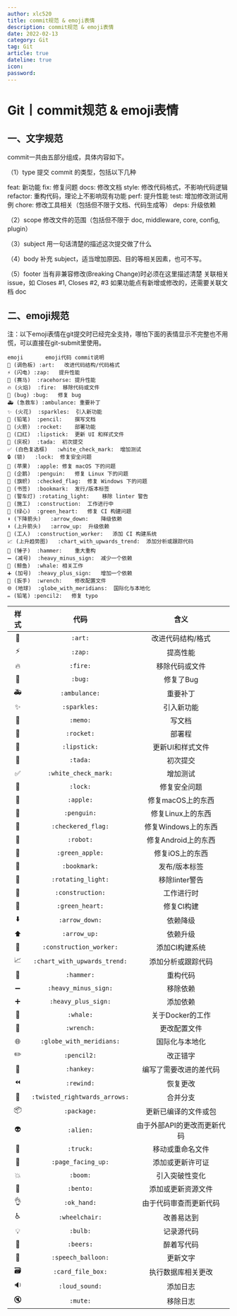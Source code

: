 ```yaml
---
author: xlc520
title: commit规范 & emoji表情
description: commit规范 & emoji表情
date: 2022-02-13
category: Git
tag: Git
article: true
dateline: true
icon: 
password: 
---
```


# Git丨commit规范 & emoji表情

## 一、文字规范
commit一共由五部分组成，具体内容如下。

（1）type
提交 commit 的类型，包括以下几种

feat: 新功能
fix: 修复问题
docs: 修改文档
style: 修改代码格式，不影响代码逻辑
refactor: 重构代码，理论上不影响现有功能
perf: 提升性能
test: 增加修改测试用例
chore: 修改工具相关（包括但不限于文档、代码生成等）
deps: 升级依赖

（2）scope
修改文件的范围（包括但不限于 doc, middleware, core, config, plugin）

（3）subject
用一句话清楚的描述这次提交做了什么

（4）body
补充 subject，适当增加原因、目的等相关因素，也可不写。

（5）footer
当有非兼容修改(Breaking Change)时必须在这里描述清楚
关联相关 issue，如 Closes #1, Closes #2, #3
如果功能点有新增或修改的，还需要关联文档 doc

## 二、emoji规范

注：以下emoji表情在git提交时已经完全支持，哪怕下面的表情显示不完整也不用慌，可以直接在git-submit里使用。

```
emoji		emoji代码	commit说明
🎨 (调色板)	:art:	改进代码结构/代码格式
⚡️ (闪电)	:zap:	提升性能
🐎 (赛马)	:racehorse:	提升性能
🔥 (火焰)	:fire:	移除代码或文件
🐛 (bug)	:bug:	修复 bug
🚑 (急救车)	:ambulance:	重要补丁
✨ (火花)	:sparkles:	引入新功能
📝 (铅笔)	:pencil:	撰写文档
🚀 (火箭)	:rocket:	部署功能
💄 (口红)	:lipstick:	更新 UI 和样式文件
🎉 (庆祝)	:tada:	初次提交
✅ (白色复选框)	:white_check_mark:	增加测试
🔒 (锁)	:lock:	修复安全问题
🍎 (苹果)	:apple:	修复 macOS 下的问题
🐧 (企鹅)	:penguin:	修复 Linux 下的问题
🏁 (旗帜)	:checked_flag:	修复 Windows 下的问题
🔖 (书签)	:bookmark:	发行/版本标签
🚨 (警车灯)	:rotating_light:	移除 linter 警告
🚧 (施工)	:construction:	工作进行中
💚 (绿心)	:green_heart:	修复 CI 构建问题
⬇️ (下降箭头)	:arrow_down:	降级依赖
⬆️ (上升箭头)	:arrow_up:	升级依赖
👷 (工人)	:construction_worker:	添加 CI 构建系统
📈 (上升趋势图)	:chart_with_upwards_trend:	添加分析或跟踪代码
🔨 (锤子)	:hammer:	重大重构
➖ (减号)	:heavy_minus_sign:	减少一个依赖
🐳 (鲸鱼)	:whale:	相关工作
➕ (加号)	:heavy_plus_sign:	增加一个依赖
🔧 (扳手)	:wrench:	修改配置文件
🌐 (地球)	:globe_with_meridians:	国际化与本地化
✏️ (铅笔)	:pencil2:	修复 typo
```

| 样式 |             代码              |            含义             |
| :--: | :---------------------------: | :-------------------------: |
|  🎨   |            `:art:`            |      改进代码结构/格式      |
|  ⚡️   |            `:zap:`            |          提高性能           |
|  🔥   |           `:fire:`            |       移除代码或文件        |
|  🐛   |            `:bug:`            |          修复了Bug          |
|  🚑   |         `:ambulance:`         |          重要补丁           |
|  ✨   |         `:sparkles:`          |         引入新功能          |
|  📝   |           `:memo:`            |           写文档            |
|  🚀   |          `:rocket:`           |           部署程            |
|  💄   |         `:lipstick:`          |      更新UI和样式文件       |
|  🎉   |           `:tada:`            |          初次提交           |
|  ✅   |     `:white_check_mark:`      |          增加测试           |
|  🔑   |           `:lock:`            |        修复安全问题         |
|  🍎   |           `:apple:`           |      修复macOS上的东西      |
|  🐧   |          `:penguin:`          |      修复Linux上的东西      |
|  🏁   |      `:checkered_flag:`       |     修复Windows上的东西     |
|  🤖️   |           `:robot:`           |     修复Android上的东西     |
|  🍏   |        `:green_apple:`        |       修复iOS上的东西       |
|  🔖   |         `:bookmark:`          |        发布/版本标签        |
|  🚨   |      `:rotating_light:`       |       移除linter警告        |
|  🚧   |       `:construction:`        |         工作进行时          |
|  💚   |        `:green_heart:`        |         修复CI构建          |
|  ⬇️   |        `:arrow_down:`         |          依赖降级           |
|  ⬆️   |         `:arrow_up:`          |          依赖升级           |
|  👷   |    `:construction_worker:`    |       添加CI构建系统        |
|  📈   | `:chart_with_upwards_trend:`  |     添加分析或跟踪代码      |
|  🔨   |          `:hammer:`           |          重构代码           |
|  ➖   |     `:heavy_minus_sign:`      |          移除依赖           |
|  ➕   |      `:heavy_plus_sign:`      |          添加依赖           |
|  🐳   |           `:whale:`           |      关于Docker的工作       |
|  🔧   |          `:wrench:`           |        更改配置文件         |
|  🌐   |   `:globe_with_meridians:`    |       国际化与本地化        |
|  ✏️   |          `:pencil2:`          |          改正错字           |
|  💩   |          `:hankey:`           |   编写了需要改进的差代码    |
|  ⏪   |          `:rewind:`           |          恢复更改           |
|  🔀   | `:twisted_rightwards_arrows:` |          合并分支           |
|  📦   |          `:package:`          |    更新已编译的文件或包     |
|  👽   |           `:alien:`           | 由于外部API的更改而更新代码 |
|  🚚   |           `:truck:`           |      移动或重命名文件       |
|  📄   |      `:page_facing_up:`       |      添加或更新许可证       |
|  💥   |           `:boom:`            |       引入突破性变化        |
|  🍱   |           `:bento:`           |     添加或更新资源文件      |
|  👌   |          `:ok_hand:`          |   由于代码审查而更新代码    |
|  ♿️   |        `:wheelchair:`         |         改善易达到          |
|  💡   |           `:bulb:`            |         记录源代码          |
|  🍻   |           `:beers:`           |         醉着写代码          |
|  💬   |      `:speech_balloon:`       |          更新文字           |
|  🗃️   |       `:card_file_box:`       |     执行数据库相关更改      |
|  🔉   |        `:loud_sound:`         |          添加日志           |
|  🔇   |           `:mute:`            |          移除日志           |